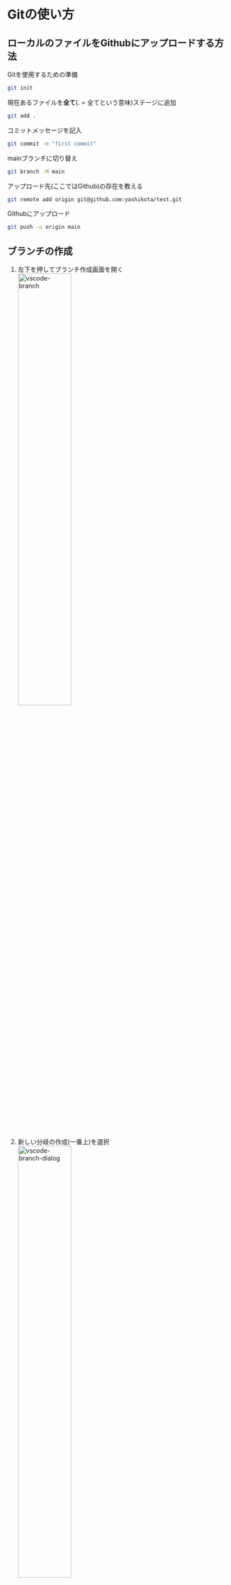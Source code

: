 # Gitの使い方

## ローカルのファイルをGithubにアップロードする方法

Gitを使用するための準備

```bash
git init
```

現在あるファイルを**全て**(. = 全てという意味)ステージに追加

```bash
git add .
```

コミットメッセージを記入

```bash
git commit -m "first commit"
```

mainブランチに切り替え

```bash
git branch -M main
```

アップロード先(ここではGithub)の存在を教える

```bash
git remote add origin git@github.com:yashikota/test.git
```

Githubにアップロード

```bash
git push -u origin main
```

## ブランチの作成

1. 左下を押してブランチ作成画面を開く  
    <img src="/assets/images/vscode-branch.png" alt="vscode-branch" width="50%"/>  
2. 新しい分岐の作成(一番上)を選択  
    <img src="/assets/images/vscode-branch-dialog.png" alt="vscode-branch-dialog" width="50%"/>  
3. ブランチ名(ここでは```gh-pages```)を入力し、Enterキーを押す  
    <img src="/assets/images/vscode-branch-dialog-name.png" alt="vscode-branch-dialog-name" width="50%"/>  
4. これでブランチの作成は完了  

## upstreamに追従する

